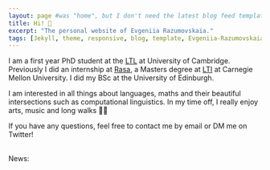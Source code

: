 ```yaml
---
layout: page #was "home", but I don't need the latest blog feed template on the homepage
title: Hi! 👋
excerpt: "The personal website of Evgeniia Razumovskaia."
tags: [Jekyll, theme, responsive, blog, template, Evgeniia-Razumovskaia, research, NLP, dialogue systems]
---
```


I am a first year PhD student at the [LTL](http://ltl.mml.cam.ac.uk/) at University of Cambridge. Previously I did an internship at [Rasa](https://rasa.com/), a Masters degree at [LTI](https://www.lti.cs.cmu.edu/) at Carnegie Mellon University. I did my BSc at the University of Edinburgh. 

I am interested in all things about languages, maths and their beautiful intersections such as computational linguistics. In my time off, I really enjoy arts, music and long walks 🚶‍♀️

If you have any questions, feel free to contact me by email or DM me on Twitter!  

<br>News:<br/>

<!--
<p class="rss-subscribe">Subscribe <a href="{{ "/feed.xml" | prepend: site.baseurl }}" target="_blank">via RSS</a>.</p>
-->
